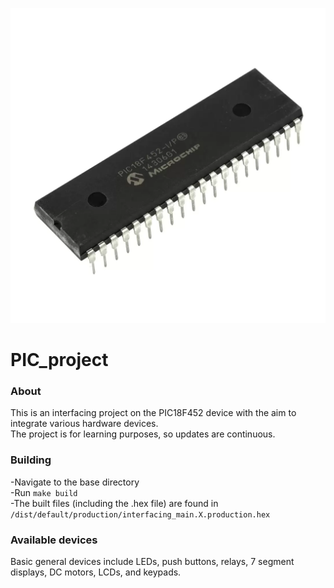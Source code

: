 ﻿![PIC_banner](./banner.webp)
# PIC_project
### About
This is an interfacing project on the PIC18F452 device with the aim to integrate various hardware devices.\
The project is for learning purposes, so updates are continuous.
### Building
-Navigate to the base directory  
-Run `make build`  
-The built files (including the .hex file) are found in `/dist/default/production/interfacing_main.X.production.hex`
### Available devices
Basic general devices include LEDs, push buttons, relays, 7 segment displays, DC motors, LCDs, and keypads.
